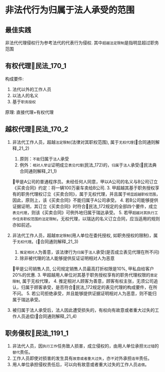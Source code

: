 # 非法代行为归属于法人承受的范围

## 最佳实践
非法代代理侵权行为参考法代的代表行为侵权. 其中`超越法定限制`是指明显超过职务范围

## 有权代理🚪民法_170_1

构成要件:
1. 法代以外的工作人员
2. 以法人的名义
3. 基于`职务授权`

原理:
直接代理+有权代理

## 越权代理🚪民法_170_2

1. 非法代工作人员，超越`法定限制`(法律对其职权范围), 属于`无权代理`(🚪合同通则解释_21_2)
    1. 原则：`不能`归属于`法人`承受
    2. 例外：`相对人举证`证明成立`表见代理`(民法_172)的，`归属`于`法人`承受(🚪民法典合同通则解释_21_1)

    🍐甲是A公司的普通程序员。未经任何人同意，甲以A公司的名义与B公司订立《买卖合同》约定：将一辆100万豪车卖给B公司. 
    3. 甲超越其基于职务授权享有的职务代理权订立《买卖合同》，属于无权代理，并且属于`明显超越职权范围`，因此，原则上，该《买卖合同》不能归属于A公司承受。
    4. 若B公司能够提供证据证明，其订立《买卖合同》时符合🚪民法_172规定的全部四个要件，成立`表见代理`，则该《买卖合同》可例外地归属于瑞达承受。
    5. 若甲`超越对其执行工作任务职权范围的法定限制`，无权代理，以瑞达的名义订立合同，应当适用的规则亦如前述。


2. 非法代工作人员，超越`意定限制`(用人单位在委托授权, 如职务授权的限制)，属于`无权代理`。(🚪合同通则解释_21_3)
    1. `推定相对人`为善意，该法律行为`归属`于`法人`承受(是否成立表见代理在所不问)
    2. 除非被代理的法人能够提供反证证明相对人为恶意
    
    🍐甲是公司销售人员, 公司规定销售人员最高打折权限是10%, 甲私自给客户20%的优惠. 
    3. 甲超越用人单位对其基于职务授权享有的职务代理权限的`意定限制`, 属于无权代理，
    4. 推定相对人顾客为善意，顾客有权主张，无须公司追认，归属于顾客承受，是否符合🚪民法_172规定的表见代理的构成要件，在所不问。
    5. 若公司拒绝承受，并且能够提供证据证明相对人为恶意，则不能归属于瑞达承受。


3. 被归属于法人承受后，法人因此遭受损失的，有权向有故意或者重大过失的工作人员追偿(🚪合同通则解释_21_4)


##  职务侵权🚪民法_1191_1

1. 非法代人员，因`执行工作`任务致人损害，成立侵权的，由用人单位承担`无过错`的`替代`责任。
2. 工作人员即使对损害的发生具有`故意或者重大过失`，亦`不`对外承担`连带`责任。
3. 用人单位承担侵权责任后，可以向有故意或者重大过失的工作人员`追偿`。